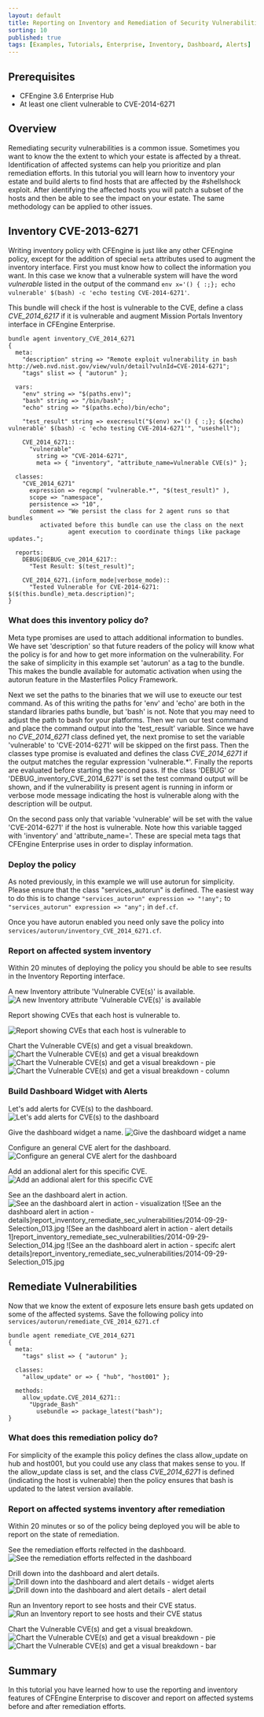 ```yaml
---
layout: default
title: Reporting on Inventory and Remediation of Security Vulnerabilities
sorting: 10
published: true
tags: [Examples, Tutorials, Enterprise, Inventory, Dashboard, Alerts]
---
```


## Prerequisites ##

* CFEngine 3.6 Enterprise Hub
* At least one client vulnerable to CVE-2014-6271

## Overview ##

Remediating security vulnerabilities is a common issue. Sometimes you want to
know the the extent to which your estate is affected by a threat.
Identification of affected systems can help you prioritize and plan remediation
efforts. In this tutorial you will learn how to inventory your estate and build
alerts to find hosts that are affected by the #shellshock exploit. After
identifying the affected hosts you will patch a subset of the hosts and then be
able to see the impact on your estate. The same methodology can be applied to
other issues.

## Inventory CVE-2013-6271 ##

Writing inventory policy with CFEngine is just like any other CFEngine policy,
except for the addition of special `meta` attributes used to augment the
inventory interface. First you must know how to collect the information you
want. In this case we know that a vulnerable system will have the word
*vulnerable* listed in the output of the command
`env x='() { :;}; echo vulnerable' $(bash) -c 'echo testing CVE-2014-6271'`.

This bundle will check if the host is vulnerable to the CVE, define a class
*CVE_2014_6217* if it is vulnerable and augment Mission Portals Inventory
interface in CFEngine Enterprise.

```cf3
bundle agent inventory_CVE_2014_6271
{
  meta:
    "description" string => "Remote exploit vulnerability in bash http://web.nvd.nist.gov/view/vuln/detail?vulnId=CVE-2014-6271";
    "tags" slist => { "autorun" };

  vars:
    "env" string => "$(paths.env)";
    "bash" string => "/bin/bash";
    "echo" string => "$(paths.echo)/bin/echo";

    "test_result" string => execresult("$(env) x='() { :;}; $(echo) vulnerable' $(bash) -c 'echo testing CVE-2014-6271'", "useshell");

    CVE_2014_6271::
      "vulnerable"
        string => "CVE-2014-6271",
        meta => { "inventory", "attribute_name=Vulnerable CVE(s)" };

  classes:
    "CVE_2014_6271"
      expression => regcmp( "vulnerable.*", "$(test_result)" ),
      scope => "namespace",
      persistence => "10",
      comment => "We persist the class for 2 agent runs so that bundles
		 activated before this bundle can use the class on the next
                 agent execution to coordinate things like package updates.";

  reports:
    DEBUG|DEBUG_cve_2014_6217::
      "Test Result: $(test_result)";

    CVE_2014_6271.(inform_mode|verbose_mode)::
      "Tested Vulnerable for CVE-2014-6271: $($(this.bundle)_meta.description)";
}
```

### What does this inventory policy do? ###

Meta type promises are used to attach additional information to bundles. We
have set 'description' so that future readers of the policy will know what the
policy is for and how to get more information on the vulnerability. For
the sake of simplicity in this example set 'autorun' as a tag to the bundle.
This makes the bundle available for automatic activation when using the autorun
feature in the Masterfiles Policy Framework.

Next we set the paths to the binaries that we will use to exeucte our test
command. As of this writing the paths for 'env' and 'echo' are both in the
standard libraries paths bundle, but 'bash' is not. Note that you may need to
adjust the path to bash for your platforms. Then we run our test command and
place the command output into the 'test_result' variable. Since we have no
*CVE_2014_6271* class defined yet, the next promise to set the variable
'vulnerable' to 'CVE-2014-6271' will be skipped on the first pass. Then the
classes type promise is evaluated and defines the class *CVE_2014_6271* if the
output matches the regular expression 'vulnerable.*'. Finally the reports are
evaluated before starting the second pass. If the class 'DEBUG' or
'DEBUG_inventory_CVE_2014_6271' is set the test command output will be shown,
and if the vulnerability is present agent is running in inform or verbose mode
message indicating the host is vulnerable along with the description will be
output.

On the second pass only that variable 'vulnerable' will be set with the value
'CVE-2014-6271' if the host is vulnerable. Note how this variable tagged with
'inventory' and 'attribute_name='. These are special meta tags that CFEngine
Enterprise uses in order to display information.

### Deploy the policy ###

As noted previously, in this example we will use autorun for simplicity. Please
ensure that the class "services_autorun" is defined. The easiest way to do this
is to change `"services_autorun" expression => "!any";` to `"services_autorun"
expression => "any";` in `def.cf`.

Once you have autorun enabled you need only save the policy into
`services/autorun/inventory_CVE_2014_6271.cf`.

### Report on affected system inventory ###

Within 20 minutes of deploying the policy you should be able to see results in the Inventory Reporting interface.

A new Inventory attribute 'Vulnerable CVE(s)' is available.
![A new Inventory attribute 'Vulnerable CVE(s)' is available](report_inventory_remediate_sec_vulnerabilities/2014-09-29-Selection_001.jpg)

Report showing CVEs that each host is vulnerable to.

![Report showing CVEs that each host is vulnerable to](report_inventory_remediate_sec_vulnerabilities/2014-09-29-Selection_002.jpg)

Chart the Vulnerable CVE(s) and get a visual breakdown.
![Chart the Vulnerable CVE(s) and get a visual breakdown](report_inventory_remediate_sec_vulnerabilities/2014-09-29-Selection_003.jpg)
![Chart the Vulnerable CVE(s) and get a visual breakdown - pie](report_inventory_remediate_sec_vulnerabilities/2014-09-29-Selection_004.jpg)
![Chart the Vulnerable CVE(s) and get a visual breakdown - column](report_inventory_remediate_sec_vulnerabilities/2014-09-29-Selection_005.jpg)

### Build Dashboard Widget with Alerts ###

Let's add alerts for CVE(s) to the dashboard.
![Let's add alerts for CVE(s) to the dashboard](report_inventory_remediate_sec_vulnerabilities/2014-09-29-Selection_006.jpg)

Give the dashboard widget a name.
![Give the dashboard widget a name](report_inventory_remediate_sec_vulnerabilities/2014-09-29-Selection_007.jpg)

Configure an general CVE alert for the dashboard.
![Configure an general CVE alert for the dashboard](report_inventory_remediate_sec_vulnerabilities/2014-09-29-Selection_008.jpg)

Add an addional alert for this specific CVE.
![Add an addional alert for this specific CVE](report_inventory_remediate_sec_vulnerabilities/2014-09-29-Selection_010.jpg)

See an the dashboard alert in action.
![See an the dashboard alert in action - visualization](report_inventory_remediate_sec_vulnerabilities/2014-09-29-Selection_012.jpg)
![See an the dashboard alert in action - details]report_inventory_remediate_sec_vulnerabilities/2014-09-29-Selection_013.jpg
![See an the dashboard alert in action - alert details 1]report_inventory_remediate_sec_vulnerabilities/2014-09-29-Selection_014.jpg
![See an the dashboard alert in action - specifc alert details]report_inventory_remediate_sec_vulnerabilities/2014-09-29-Selection_015.jpg

## Remediate Vulnerabilities ##

Now that we know the extent of exposure lets ensure bash gets updated on some
of the affected systems. Save the following policy into
`services/autorun/remediate_CVE_2014_6271.cf`

```cf3
bundle agent remediate_CVE_2014_6271
{
  meta:
    "tags" slist => { "autorun" };

  classes:
    "allow_update" or => { "hub", "host001" };

  methods:
    allow_update.CVE_2014_6271::
      "Upgrade_Bash"
        usebundle => package_latest("bash");
}
```

### What does this remediation policy do? ###

For simplicity of the example this policy defines the class allow_update on hub
and host001, but you could use any class that makes sense to you. If the
allow_update class is set, and the class *CVE_2014_6271* is defined (indicating
the host is vulnerable) then the policy ensures that bash is updated to the
latest version available.

### Report on affected systems inventory after remediation ###

Within 20 minutes or so of the policy being deployed you will be able to report on the state of remediation.

See the remediation efforts relfected in the dashboard.
![See the remediation efforts relfected in the dashboard](report_inventory_remediate_sec_vulnerabilities/2014-09-29-Selection_017.jpg)

Drill down into the dashboard and alert details.
![Drill down into the dashboard and alert details - widget alerts](report_inventory_remediate_sec_vulnerabilities/2014-09-29-Selection_018.jpg)
![Drill down into the dashboard and alert details - alert detail](report_inventory_remediate_sec_vulnerabilities/2014-09-29-Selection_019.jpg)

Run an Inventory report to see hosts and their CVE status.
![Run an Inventory report to see hosts and their CVE status](report_inventory_remediate_sec_vulnerabilities/2014-09-29-Selection_020.jpg)

Chart the Vulnerable CVE(s) and get a visual breakdown.
![Chart the Vulnerable CVE(s) and get a visual breakdown - pie](report_inventory_remediate_sec_vulnerabilities/2014-09-29-Selection_021.jpg)
![Chart the Vulnerable CVE(s) and get a visual breakdown - bar](report_inventory_remediate_sec_vulnerabilities/2014-09-29-Selection_022.jpg)

## Summary ##

In this tutorial you have learned how to use the reporting and inventory
features of CFEngine Enterprise to discover and report on affected systems
before and after remediation efforts.
